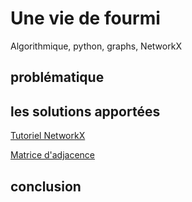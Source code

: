 # Une vie de fourmi
Algorithmique, python, graphs, NetworkX

## problématique

## les solutions apportées
[Tutoriel NetworkX](https://networkx.org/documentation/stable/tutorial.html)

[Matrice d'adjacence](https://people.revoledu.com/kardi/tutorial/GraphTheory/Adjacency-Matrix.html)

## conclusion
